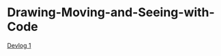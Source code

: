 # Drawing-Moving-and-Seeing-with-Code
[Devlog 1](http://prose.io/#famousShame/Drawing-Moving-and-Seeing-with-Code/edit/main/2021-02-04 "Devlog 1")
